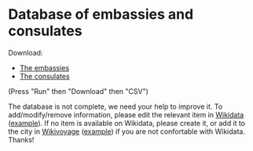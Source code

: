 # Database of embassies and consulates

Download:
- [The embassies](https://query.wikidata.org/#%23Embassies%0ASELECT%20DISTINCT%20%3Fitem%20%3FitemLabel%20%3FoperatorLabel%20%3FcountryLabel%20%3FcityLabel%20%3Fcoordinates%20%3Faddress%20%3Fphone%20%3Fwebsite%20%3Ffacebook%20%3Fimage%0AWHERE%0A%7B%0A%09%3Fitem%20wdt%3AP31%20wd%3AQ3917681%20.%0A%20%20%09OPTIONAL%20%7B%3Fitem%20wdt%3AP137%20%3Foperator%20.%7D%0A%20%20%20%20OPTIONAL%20%7B%3Fitem%20wdt%3AP131%2a%2Fwdt%3AP17%20%3Fcountry%20.%7D%0A%20%20%20%20OPTIONAL%20%7B%3Fitem%20wdt%3AP131%20%3Fcity%20.%7D%0A%20%20%20%20OPTIONAL%20%7B%3Fitem%20wdt%3AP625%20%3Fcoordinates%20.%7D%0A%20%20%20%20OPTIONAL%20%7B%3Fitem%20wdt%3AP969%20%3Faddress%20.%7D%0A%20%20%20%20OPTIONAL%20%7B%3Fitem%20wdt%3AP1329%20%3Fphone%20.%7D%0A%20%20%20%20OPTIONAL%20%7B%3Fitem%20wdt%3AP856%20%3Fwebsite%20.%7D%0A%20%20%20%20OPTIONAL%20%7B%3Fitem%20wdt%3AP2013%20%3Ffacebook%20.%7D%0A%20%20%20%20OPTIONAL%20%7B%3Fitem%20wdt%3AP18%20%3Fimage%20.%7D%0A%09SERVICE%20wikibase%3Alabel%20%7B%20bd%3AserviceParam%20wikibase%3Alanguage%20%22en%22%20%7D%0A%7D)
- [The consulates](https://query.wikidata.org/#%23Consulates%0ASELECT%20%3Fitem%20%3FitemLabel%20%3FoperatorLabel%20%3FcountryLabel%20%3FcityLabel%20%3Fcoordinates%20%3Faddress%20%3Fphone%20%3Fwebsite%20%3Ffacebook%20%3Fimage%0AWHERE%0A%7B%0A%09%3Fitem%20wdt%3AP31%20wd%3AQ7843791%20.%0A%20%20%09OPTIONAL%20%7B%3Fitem%20wdt%3AP137%20%3Foperator%20.%7D%0A%20%20%20%20OPTIONAL%20%7B%3Fitem%20wdt%3AP17%20%3Fcountry%20.%7D%0A%20%20%20%20OPTIONAL%20%7B%3Fitem%20wdt%3AP131%20%3Fcity%20.%7D%0A%20%20%20%20OPTIONAL%20%7B%3Fitem%20wdt%3AP625%20%3Fcoordinates%20.%7D%0A%20%20%20%20OPTIONAL%20%7B%3Fitem%20wdt%3AP969%20%3Faddress%20.%7D%0A%20%20%20%20OPTIONAL%20%7B%3Fitem%20wdt%3AP1329%20%3Fphone%20.%7D%0A%20%20%20%20OPTIONAL%20%7B%3Fitem%20wdt%3AP856%20%3Fwebsite%20.%7D%0A%20%20%20%20OPTIONAL%20%7B%3Fitem%20wdt%3AP2013%20%3Ffacebook%20.%7D%0A%20%20%20%20OPTIONAL%20%7B%3Fitem%20wdt%3AP18%20%3Fimage%20.%7D%0A%09SERVICE%20wikibase%3Alabel%20%7B%20bd%3AserviceParam%20wikibase%3Alanguage%20%22en%22%20%7D%0A%7D)

(Press "Run" then "Download" then "CSV")

The database is not complete, we need your help to improve it. To add/modify/remove information, please edit the relevant item in [Wikidata](http://wikidata.org) ([example](https://www.wikidata.org/wiki/Q2841718)). If no item is available on Wikidata, please create it, or add it to the city in [Wikivoyage](http://wikivoyage.org) ([example](https://en.wikivoyage.org/wiki/Karachi#Consulates)) if you are not confortable with Wikidata. Thanks!

